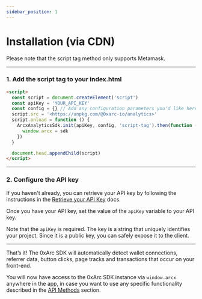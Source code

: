 ```yaml
---
sidebar_position: 1
---
```


# Installation (via CDN)

Please note that the script tag method only supports Metamask.

---

### 1. Add the script tag to your index.html

```html
<script>
  const script = document.createElement('script')
  const apiKey = 'YOUR_API_KEY'
  const config = {} // Add any configuration parameters you'd like here
  script.src = '<https://unpkg.com/@0xarc-io/analytics>'
  script.onload = function () {
    ArcxAnalyticsSdk.init(apiKey, config, 'script-tag').then(function (sdk) {
      window.arcx = sdk
    })
  }

  document.head.appendChild(script)
</script>
```

---

### 2. Configure the API key

If you haven't already, you can retrieve your API key by following the instructions in the [Retrieve your API Key](/retrieve-api-key) docs.

Once you have your API key, set the value of the `apiKey` variable to your API key.

Note that the `apiKey` is required. The key is a string that uniquely identifies your project. Since it is a public key, you can safely expose it to the client.

---

That’s it! The 0xArc SDK will automatically detect wallet connections, referrer data, button clicks, page tracks and transactions that occur on your front-end.

You will now have access to the 0xArc SDK instance via `window.arcx` anywhere in the app, in case you want to use any specific functionality described in the [API Methods](/category/api-methods) section.
